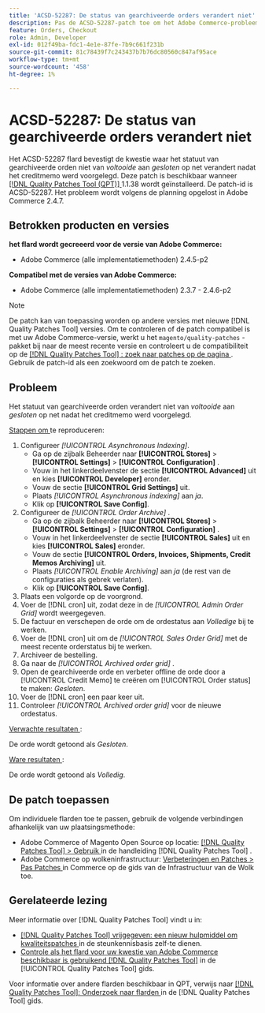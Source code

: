 ```yaml
---
title: 'ACSD-52287: De status van gearchiveerde orders verandert niet'
description: Pas de ACSD-52287-patch toe om het Adobe Commerce-probleem op te lossen waarbij de status van gearchiveerde bestellingen niet verandert van *completed* in *closed* op het raster nadat het creditmemo is verzonden.
feature: Orders, Checkout
role: Admin, Developer
exl-id: 012f49ba-fdc1-4e1e-87fe-7b9c661f231b
source-git-commit: 81c78439f7c243437b7b76dc80560c847af95ace
workflow-type: tm+mt
source-wordcount: '458'
ht-degree: 1%

---
```


# ACSD-52287: De status van gearchiveerde orders verandert niet

Het ACSD-52287 flard bevestigt de kwestie waar het statuut van gearchiveerde orden niet van *voltooide* aan *gesloten* op net verandert nadat het creditmemo werd voorgelegd. Deze patch is beschikbaar wanneer [[!DNL Quality Patches Tool (QPT)] ](https://experienceleague.adobe.com/en/docs/commerce-knowledge-base/kb/announcements/commerce-announcements/magento-quality-patches-released-new-tool-to-self-serve-quality-patches) 1.1.38 wordt geïnstalleerd. De patch-id is ACSD-52287. Het probleem wordt volgens de planning opgelost in Adobe Commerce 2.4.7.

## Betrokken producten en versies

**het flard wordt gecreeerd voor de versie van Adobe Commerce:**

* Adobe Commerce (alle implementatiemethoden) 2.4.5-p2

**Compatibel met de versies van Adobe Commerce:**

* Adobe Commerce (alle implementatiemethoden) 2.3.7 - 2.4.6-p2

>[!NOTE]
>
>De patch kan van toepassing worden op andere versies met nieuwe [!DNL Quality Patches Tool] versies. Om te controleren of de patch compatibel is met uw Adobe Commerce-versie, werkt u het `magento/quality-patches` -pakket bij naar de meest recente versie en controleert u de compatibiliteit op de [[!DNL Quality Patches Tool] : zoek naar patches op de pagina ](https://experienceleague.adobe.com/tools/commerce-quality-patches/index.html) . Gebruik de patch-id als een zoekwoord om de patch te zoeken.

## Probleem

Het statuut van gearchiveerde orden verandert niet van *voltooide* aan *gesloten* op net nadat het creditmemo werd voorgelegd.

<u> Stappen om </u> te reproduceren:

1. Configureer *[!UICONTROL Asynchronous Indexing]*.
   * Ga op de zijbalk Beheerder naar **[!UICONTROL Stores]** > **[!UICONTROL Settings]** > **[!UICONTROL Configuration]** .
   * Vouw in het linkerdeelvenster de sectie **[!UICONTROL Advanced]** uit en kies **[!UICONTROL Developer]** eronder.
   * Vouw de sectie **[!UICONTROL Grid Settings]** uit.
   * Plaats *[!UICONTROL Asynchronous indexing]* aan *ja*.
   * Klik op **[!UICONTROL Save Config]**.
1. Configureer de *[!UICONTROL Order Archive]* .
   * Ga op de zijbalk Beheerder naar **[!UICONTROL Stores]** > **[!UICONTROL Settings]** > **[!UICONTROL Configuration]** .
   * Vouw in het linkerdeelvenster de sectie **[!UICONTROL Sales]** uit en kies **[!UICONTROL Sales]** eronder.
   * Vouw de sectie **[!UICONTROL Orders, Invoices, Shipments, Credit Memos Archiving]** uit.
   * Plaats *[!UICONTROL Enable Archiving]* aan *ja* (de rest van de configuraties als gebrek verlaten).
   * Klik op **[!UICONTROL Save Config]**.
1. Plaats een volgorde op de voorgrond.
1. Voer de [!DNL cron] uit, zodat deze in de *[!UICONTROL Admin Order Grid]* wordt weergegeven.
1. De factuur en verschepen de orde om de ordestatus aan *Volledige* bij te werken.
1. Voer de [!DNL cron] uit om de *[!UICONTROL Sales Order Grid]* met de meest recente orderstatus bij te werken.
1. Archiveer de bestelling.
1. Ga naar de *[!UICONTROL Archived order grid]* .
1. Open de gearchiveerde orde en verbeter offline de orde door a [!UICONTROL Credit Memo] te creëren om [!UICONTROL Order status] te maken: *Gesloten*.
1. Voer de [!DNL cron] een paar keer uit.
1. Controleer *[!UICONTROL Archived order grid]* voor de nieuwe ordestatus.

<u> Verwachte resultaten </u>:

De orde wordt getoond als *Gesloten*.

<u> Ware resultaten </u>:

De orde wordt getoond als *Volledig*.

## De patch toepassen

Om individuele flarden toe te passen, gebruik de volgende verbindingen afhankelijk van uw plaatsingsmethode:

* Adobe Commerce of Magento Open Source op locatie: [[!DNL Quality Patches Tool]  > Gebruik ](/help/tools/quality-patches-tool/usage.md) in de handleiding [!DNL Quality Patches Tool] .
* Adobe Commerce op wolkeninfrastructuur: [ Verbeteringen en Patches > Pas Patches ](https://experienceleague.adobe.com/docs/commerce-cloud-service/user-guide/develop/upgrade/apply-patches.html) in Commerce op de gids van de Infrastructuur van de Wolk toe.

## Gerelateerde lezing

Meer informatie over [!DNL Quality Patches Tool] vindt u in:

* [[!DNL Quality Patches Tool]  vrijgegeven: een nieuw hulpmiddel om kwaliteitspatches ](https://experienceleague.adobe.com/en/docs/commerce-knowledge-base/kb/announcements/commerce-announcements/magento-quality-patches-released-new-tool-to-self-serve-quality-patches) in de steunkennisbasis zelf-te dienen.
* [ Controle als het flard voor uw kwestie van Adobe Commerce beschikbaar is gebruikend  [!DNL Quality Patches Tool]](/help/tools/quality-patches-tool/patches-available-in-qpt/check-patch-for-magento-issue-with-magento-quality-patches.md) in de [!UICONTROL Quality Patches Tool] gids.


Voor informatie over andere flarden beschikbaar in QPT, verwijs naar [[!DNL Quality Patches Tool]: Onderzoek naar flarden ](https://experienceleague.adobe.com/tools/commerce-quality-patches/index.html) in de [!DNL Quality Patches Tool] gids.
